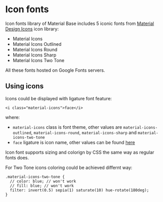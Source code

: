 Icon fonts
==========

Icon fonts library of Material Base includes 5 iconic fonts from [Material Design Icons](https://material.io/resources/icons/) icon library:

* Material Icons
* Material Icons Outlined
* Material Icons Round
* Material Icons Sharp
* Material Icons Two Tone

All these fonts hosted on Google Fonts servers.

Using icons
-----------

Icons could be displayed with ligature font feature:

~~~
<i class="material-icons">face</i>
~~~

where:

* `material-icons` class is font theme, other values are `material-icons-outlined`, `material-icons-round`, `material-icons-sharp` and `material-icons-two-tone`
* `face` ligature is icon name, other values can be found [here](https://material.io/resources/icons/)

Icon font supports sizing and colorign by CSS the same way as regular fonts does.

For Two Tone icons coloring could be achieved differnt way:

~~~
.material-icons-two-tone {
  // color: blue; // won't work
  // fill: blue; // won't work
  filter: invert(0.5) sepia(1) saturate(10) hue-rotate(180deg);
}
~~~

